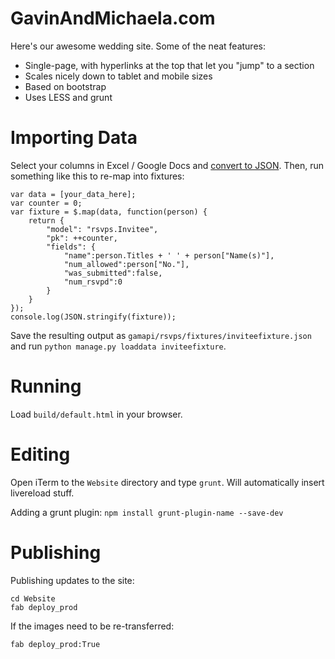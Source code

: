# GavinAndMichaela.com

Here's our awesome wedding site. Some of the neat features:

* Single-page, with hyperlinks at the top that let you "jump" to a section
* Scales nicely down to tablet and mobile sizes
* Based on bootstrap
* Uses LESS and grunt 

# Importing Data

Select your columns in Excel / Google Docs and [convert to JSON](http://shancarter.github.io/mr-data-converter/). Then, run something like this to re-map into fixtures:

    var data = [your_data_here];
    var counter = 0;
    var fixture = $.map(data, function(person) {
        return {
            "model": "rsvps.Invitee",
            "pk": ++counter,
            "fields": {
                "name":person.Titles + ' ' + person["Name(s)"],
                "num_allowed":person["No."],
                "was_submitted":false,
                "num_rsvpd":0
            }
        }
    });
    console.log(JSON.stringify(fixture));

Save the resulting output as `gamapi/rsvps/fixtures/inviteefixture.json` and run `python manage.py loaddata inviteefixture`.

# Running

Load `build/default.html` in your browser.

# Editing

Open iTerm to the `Website` directory and type `grunt`. Will automatically insert livereload stuff. 

Adding a grunt plugin: `npm install grunt-plugin-name --save-dev`

# Publishing

Publishing updates to the site:

    cd Website
    fab deploy_prod

If the images need to be re-transferred:

    fab deploy_prod:True

